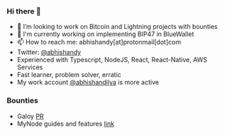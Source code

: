 ### Hi there 👋

- 👯 I’m looking to work on Bitcoin and Lightning projects with bounties
- 👷 I'm currently working on implementing BIP47 in BlueWallet
- 📫 How to reach me: abhishandy[at]protonmail[dot]com
- Twitter: [@abhishandy](https://twitter.com/abhiShandy)
- Experienced with Typescript, NodeJS, React, React-Native, AWS Services
- Fast learner, problem solver, erratic
- My work account [@abhishandilya](https://github.com/abhishandilya) is more active

### Bounties
- Galoy [PR](https://github.com/GaloyMoney/galoy-pay/pull/359)
- MyNode guides and features [link](https://github.com/mynodebtc/mynode/blob/master/doc/bounties.md)
